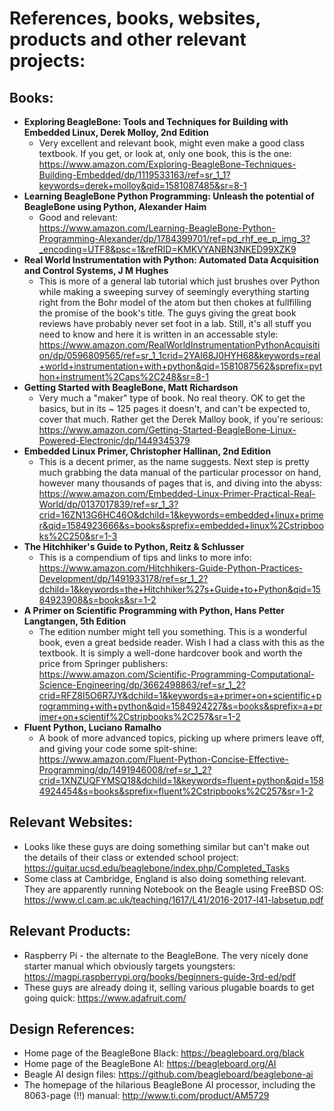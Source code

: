 # References, books, websites, products and other relevant projects:

Books:
---
- **Exploring BeagleBone: Tools and Techniques for Building with Embedded Linux, Derek Molloy, 2nd Edition**
    - Very excellent and relevant book, might even make a good class textbook. If you get, or look at, only one book, this is the one: <br> 
    https://www.amazon.com/Exploring-BeagleBone-Techniques-Building-Embedded/dp/1119533163/ref=sr_1_1?keywords=derek+molloy&qid=1581087485&sr=8-1
- **Learning BeagleBone Python Programming: Unleash the potential of BeagleBone using Python, Alexander Haim** 
    - Good and relevant: <br> 
    https://www.amazon.com/Learning-BeagleBone-Python-Programming-Alexander/dp/1784399701/ref=pd_rhf_ee_p_img_3?_encoding=UTF8&psc=1&refRID=KMKVYANBN3NKED99XZK9
- **Real World Instrumentation with Python: Automated Data Acquisition and Control Systems, J M Hughes** 
    - This is more of a general lab tutorial which just brushes over Python while making a sweeping survey of seemingly everything starting right from the Bohr model of the atom but then chokes at fullfilling the promise of the book's title. The guys giving the great book reviews have probably never set foot in a lab. Still, it's all stuff you need to know and here it is written in an accessable style: <br> https://www.amazon.com/RealWorldInstrumentationPythonAcquisition/dp/0596809565/ref=sr_1_1crid=2YAI68J0HYH68&keywords=real+world+instrumentation+with+python&qid=1581087562&sprefix=python+instrument%2Caps%2C248&sr=8-1
- **Getting Started with BeagleBone, Matt Richardson**
    - Very much a "maker" type of book. No real theory. OK to get the basics, but in its ~ 125 pages it doesn't, and can't be expected to, cover that much. Rather get the Derek Malloy book, if you're serious: <br>
https://www.amazon.com/Getting-Started-BeagleBone-Linux-Powered-Electronic/dp/1449345379
- **Embedded Linux Primer, Christopher Hallinan, 2nd Edition**
    - This is a decent primer, as the name suggests. Next step is pretty much grabbing the data manual of the particular processor on hand, however many thousands of pages that is, and diving into the abyss: <br>
https://www.amazon.com/Embedded-Linux-Primer-Practical-Real-World/dp/0137017839/ref=sr_1_3?crid=16ZN13G6HC46O&dchild=1&keywords=embedded+linux+primer&qid=1584923666&s=books&sprefix=embedded+linux%2Cstripbooks%2C250&sr=1-3
- **The Hitchhiker's Guide to Python, Reitz & Schlusser**
    - This is a compendium of tips and links to more info: <br>
https://www.amazon.com/Hitchhikers-Guide-Python-Practices-Development/dp/1491933178/ref=sr_1_2?dchild=1&keywords=the+Hitchhiker%27s+Guide+to+Python&qid=1584923908&s=books&sr=1-2
- **A Primer on Scientific Programming with Python, Hans Petter Langtangen, 5th Edition**
    - The edition number might tell you something. This is a wonderful book, even a great bedside reader. Wish I had a class with this as the textbook. It is simply a well-done hardcover book and worth the price from Springer publishers: <br>
https://www.amazon.com/Scientific-Programming-Computational-Science-Engineering/dp/3662498863/ref=sr_1_2?crid=RFZ8I5O6R7JY&dchild=1&keywords=a+primer+on+scientific+programming+with+python&qid=1584924227&s=books&sprefix=a+primer+on+scientif%2Cstripbooks%2C257&sr=1-2
- **Fluent Python, Luciano Ramalho**
    - A book of more advanced topics, picking up where primers leave off, and giving your code some spit-shine: <br>
https://www.amazon.com/Fluent-Python-Concise-Effective-Programming/dp/1491946008/ref=sr_1_2?crid=1XNZUQFYMSQ18&dchild=1&keywords=fluent+python&qid=1584924454&s=books&sprefix=fluent%2Cstripbooks%2C257&sr=1-2

Relevant Websites:
---
- Looks like these guys are doing something similar but can't make out the details of their class or extended school project: https://guitar.ucsd.edu/beaglebone/index.php/Completed_Tasks
- Some class at Cambridge, England is also doing something relevant. They are apparently running Notebook on the Beagle using FreeBSD OS: https://www.cl.cam.ac.uk/teaching/1617/L41/2016-2017-l41-labsetup.pdf

Relevant Products:
---
- Raspberry Pi - the alternate to the BeagleBone. The very nicely done starter manual which obviously targets youngsters: https://magpi.raspberrypi.org/books/beginners-guide-3rd-ed/pdf
- These guys are already doing it, selling various plugable boards to get going quick: https://www.adafruit.com/

Design References:
---
- Home page of the BeagleBone Black: https://beagleboard.org/black
- Home page of the BeagleBone AI: https://beagleboard.org/AI
- Beagle AI design files: https://github.com/beagleboard/beaglebone-ai
- The homepage of the hilarious BeagleBone AI processor, including the 8063-page (!!) manual: http://www.ti.com/product/AM5729
